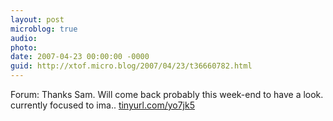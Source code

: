 ```yaml
---
layout: post
microblog: true
audio: 
photo: 
date: 2007-04-23 00:00:00 -0000
guid: http://xtof.micro.blog/2007/04/23/t36660782.html
---
```

Forum: Thanks Sam. Will come back probably this week-end to have a look. currently focused to ima.. [tinyurl.com/yo7jk5](http://tinyurl.com/yo7jk5)

